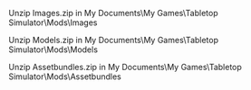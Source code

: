 Unzip Images.zip in My Documents\My Games\Tabletop Simulator\Mods\Images  

Unzip Models.zip in My Documents\My Games\Tabletop Simulator\Mods\Models

Unzip Assetbundles.zip in My Documents\My Games\Tabletop Simulator\Mods\Assetbundles
